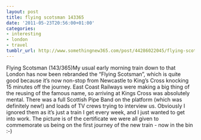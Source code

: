 ```yaml
---
layout: post
title: flying scotsman 143365
date: '2011-05-23T20:56:00+01:00'
categories:
- interesting
- london
- travel
tumblr_url: http://www.somethingnew365.com/post/44286022045/flying-scotsman-143365
---
```

Flying Scotsman (143/365)My usual early morning train down to that London has now been rebranded the “Flying Scotsman”, which is quite good because it’s now non-stop from Newcastle to King’s Cross knocking 15 minutes off the journey.
East Coast Railways were making a big thing of the reusing of the famous name, so arriving at Kings Cross was absolutely mental. There was a full Scottish Pipe Band on the platform (which was definitely new!) and loads of TV crews trying to interview us. Obviously I ignored them as it’s just a train I get every week, and I just wanted to get into work.
The picture is of the certificate we were all given to commemorate us being on the first journey of the new train - now in the bin :-)
